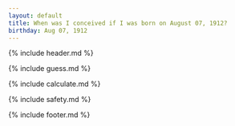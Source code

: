 ```yaml
---
layout: default
title: When was I conceived if I was born on August 07, 1912?
birthday: Aug 07, 1912
---
```


{% include header.md %}

{% include guess.md %}

{% include calculate.md %}

{% include safety.md %}

{% include footer.md %}



